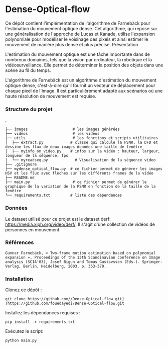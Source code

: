 # Dense-Optical-flow
Ce dépôt contient l'implémentation de l'algorithme de Farnebäck pour l'estimation du mouvement optique dense. Cet algorithme, qui repose sur une généralisation de l'approche de Lucas et Kanade, utilise l'expansion polynomiale pour modéliser le voisinage des pixels et ainsi estimer le mouvement de manière plus dense et plus précise.
Présentation

L'estimation du mouvement optique est une tâche importante dans de nombreux domaines, tels que la vision par ordinateur, la robotique et la vidéosurveillance. Elle permet de déterminer la position des objets dans une scène au fil du temps.

L'algorithme de Farnebäck est un algorithme d'estimation du mouvement optique dense, c'est-à-dire qu'il fournit un vecteur de déplacement pour chaque pixel de l'image. Il est particulièrement adapté aux scénarios où une haute résolution de mouvement est requise.
### Structure du projet

.
```
├── images                    # les images générées
├── videos                    # les vidéos
├── utils                     # les fonctions et scripts utilitaires
│  ├── extract.py            # classe qui calcule la PSNR, la DFD et dessine les flux de deux images données une taille de fenêtre
│  ├── myinfo_on_video.py    # infos sur la vidéo : hauteur, largeur, longueur de la séquence, fps
│  └── myreadseq.py            # Visualisation de la séquence video
├── .gitignore
├── mydense_optical_flow.py  # ce fichier permet de générer les images HSV et les flux avec flèches sur les différents frames de la vidéo
├── README.md
├── main.py                   # ce fichier permet de générer le graphique de la variation de la PSNR en fonction de la taille de la fenêtre
└── requirements.txt         # liste des dépendances

```
### Données

Le dataset utilisé pour ce projet est le dataset derf: https://media.xiph.org/video/derf/. Il s'agit d'une collection de vidéos de personnes en mouvement.
### Références

    Gunnar Farnebäck, « Two-frame motion estimation based on polynomial expansion », Proceedings of the 13th Scandinavian conference on Image analysis (SCIA'03), Josef Bigun and Tomas Gustavsson (Eds.). Springer-Verlag, Berlin, Heidelberg, 2003, p. 363-370.

### Installation

Clonez ce dépôt :
```
git clone https://github.com//Dense-Optical-flow.git](https://github.com/fouedayedi/Dense-Optical-flow.git
```
Installez les dépendances requises :
```
pip install -r requirements.txt
```
Exécutez le script:
```
python main.py
```
